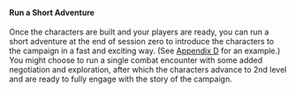 #### Run a Short Adventure

Once the characters are built and your players are ready, you can run a short adventure at the end of session zero to introduce the characters to the campaign in a fast and exciting way.
(See [Appendix D](#Sample_Adventure_sample_adventure) for an example.)
You might choose to run a single combat encounter with some added negotiation and exploration, after which the characters advance to 2nd level and are ready to fully engage with the story of the campaign.
